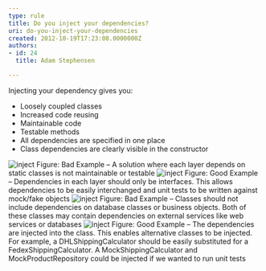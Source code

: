 ```yaml
---
type: rule
title: Do you inject your dependencies?
uri: do-you-inject-your-dependencies
created: 2012-10-19T17:23:08.0000000Z
authors:
- id: 24
  title: Adam Stephensen

---
```




<span class='intro'> <p>Injecting your dependency gives you&#58;</p>
<ul><li>Loosely coupled classes</li>
<li>Increased code reusing</li>
<li>Maintainable code</li>
<li>Testable methods</li>
<li>All dependencies are specified in one place </li>
<li>Class dependencies are clearly visible in the constructor</li></ul> </span>

<img class="ms-rteCustom-ImageArea" alt="inject" src="/PublishingImages/inject-bad-1.jpg" /> <span class="ms-rteCustom-FigureBad">Figure&#58; Bad Example – A solution where each layer depends on static classes is not maintainable or testable</span> <img class="ms-rteCustom-ImageArea" alt="inject" src="/PublishingImages/inject-good-1.jpg" /> <span class="ms-rteCustom-FigureGood">Figure&#58; Good Example – Dependencies in each layer should only be interfaces. This allows dependencies to be easily interchanged and unit tests to be written against mock/fake objects</span> <img class="ms-rteCustom-ImageArea" alt="inject" src="/PublishingImages/inject-bad-2.jpg" /> <span class="ms-rteCustom-FigureBad">Figure&#58; Bad Example – Classes should not include dependencies on database classes or business objects. Both of these classes may contain dependencies on external services like web services or databases</span> <img class="ms-rteCustom-ImageArea" alt="inject" src="/PublishingImages/inject-good-2.jpg" /> <span class="ms-rteCustom-FigureGood">Figure&#58; Good Example – The dependencies are injected into the class. This enables alternative classes to be injected. For example, a DHLShippingCalculator should be easily substituted for a FedexShippingCalculator. A MockShippingCalculator and MockProductRepository could be injected if we wanted to run unit tests</span> 


